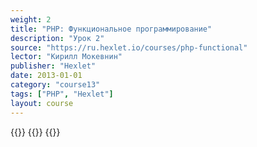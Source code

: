 ```yaml
---
weight: 2
title: "PHP: Функциональное программирование"
description: "Урок 2"
source: "https://ru.hexlet.io/courses/php-functional"
lector: "Кирилл Мокевнин"
publisher: "Hexlet"
date: 2013-01-01
category: "course13"
tags: ["PHP", "Hexlet"]
layout: course
---
```

{{<players>}}
    {{<protonvideo d5236c47e2c23832262e157c444dfddd>}}
{{</players>}}
